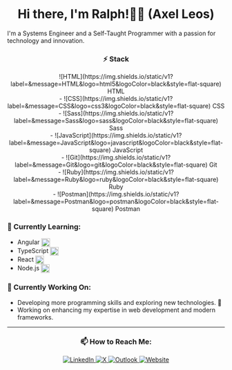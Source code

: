 <div align="center">
    <h1>Hi there, I'm Ralph!👋🏽 (Axel Leos)</h1>
</div> 

I'm a Systems Engineer and a Self-Taught Programmer with a passion for technology and innovation.

<div align="center">
    <h3>⚡ Stack</h3>
    ![HTML](https://img.shields.io/static/v1?label=&message=HTML&logo=html5&logoColor=black&style=flat-square) HTML<br>
    - ![CSS](https://img.shields.io/static/v1?label=&message=CSS&logo=css3&logoColor=black&style=flat-square) CSS<br>
    - ![Sass](https://img.shields.io/static/v1?label=&message=Sass&logo=sass&logoColor=black&style=flat-square) Sass<br>
    - ![JavaScript](https://img.shields.io/static/v1?label=&message=JavaScript&logo=javascript&logoColor=black&style=flat-square) JavaScript<br>
    - ![Git](https://img.shields.io/static/v1?label=&message=Git&logo=git&logoColor=black&style=flat-square) Git<br>
    - ![Ruby](https://img.shields.io/static/v1?label=&message=Ruby&logo=ruby&logoColor=black&style=flat-square) Ruby<br>
    - ![Postman](https://img.shields.io/static/v1?label=&message=Postman&logo=postman&logoColor=black&style=flat-square) Postman
</div>


### 🌱 Currently Learning:
- Angular <img src="https://img.icons8.com/color/48/000000/angularjs.png" alt="Angular" width="20" style="vertical-align: middle;"/>
- TypeScript <img src="https://img.icons8.com/color/48/000000/typescript.png" alt="TypeScript" width="20" style="vertical-align: middle;"/>
- React <img src="https://img.icons8.com/color/48/000000/react-native.png" alt="React" width="20" style="vertical-align: middle;"/>
- Node.js <img src="https://img.icons8.com/color/48/000000/nodejs.png" alt="Node.js" width="20" style="vertical-align: middle;"/>

### 🔭 Currently Working On:
- Developing more programming skills and exploring new technologies. 🚀
- Working on enhancing my expertise in web development and modern frameworks.

<hr>

<div align="center">
     <h3> 📫 How to Reach Me:</h3>
     <a href="https://www.linkedin.com/in/ricardo-leos-624bb8267" target="_blank">
        <img src="https://img.shields.io/badge/LinkedIn-%230A66C2?logo=linkedin&logoColor=white" alt="LinkedIn">
    </a>
    <a href="https://x.com/subject1802" target="_blank">
        <img src="https://img.shields.io/badge/X-%23000000?logo=x&logoColor=white" alt="X">
    </a>
    <a href="mailto:rleos1802@outlook.com">
        <img src="https://img.shields.io/badge/Outlook-%23007AC6?logo=mail&logoColor=white" alt="Outlook">
    </a>
    <a href="https://rleos.com/" target="_blank">
        <img src="https://img.shields.io/badge/Website-%23128C7E?logo=rocket&logoColor=white" alt="Website">
    </a>
</div>
